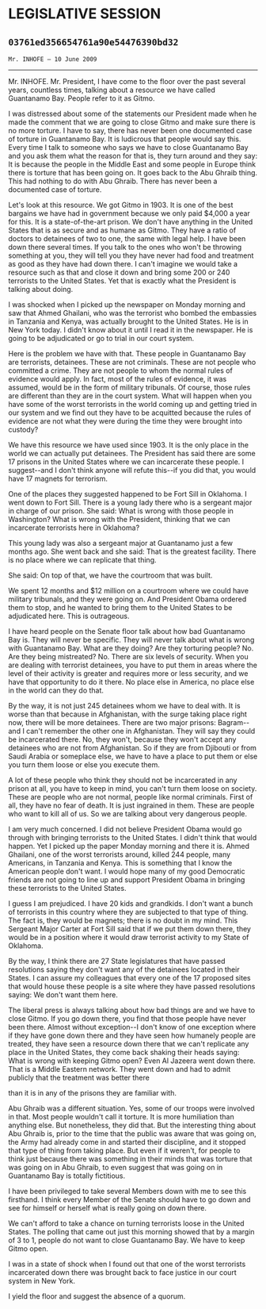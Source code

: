 # LEGISLATIVE SESSION
## `03761ed356654761a90e54476390bd32`
`Mr. INHOFE — 10 June 2009`

---


Mr. INHOFE. Mr. President, I have come to the floor over the past 
several years, countless times, talking about a resource we have called 
Guantanamo Bay. People refer to it as Gitmo.

I was distressed about some of the statements our President made when 
he made the comment that we are going to close Gitmo and make sure 
there is no more torture. I have to say, there has never been one 
documented case of torture in Guantanamo Bay. It is ludicrous that 
people would say this. Every time I talk to someone who says we have to 
close Guantanamo Bay and you ask them what the reason for that is, they 
turn around and they say: It is because the people in the Middle East 
and some people in Europe think there is torture that has been going 
on. It goes back to the Abu Ghraib thing. This had nothing to do with 
Abu Ghraib. There has never been a documented case of torture.

Let's look at this resource. We got Gitmo in 1903. It is one of the 
best bargains we have had in government because we only paid $4,000 a 
year for this. It is a state-of-the-art prison. We don't have anything 
in the United States that is as secure and as humane as Gitmo. They 
have a ratio of doctors to detainees of two to one, the same with legal 
help. I have been down there several times. If you talk to the ones who 
won't be throwing something at you, they will tell you they have never 
had food and treatment as good as they have had down there. I can't 
imagine we would take a resource such as that and close it down and 
bring some 200 or 240 terrorists to the United States. Yet that is 
exactly what the President is talking about doing.

I was shocked when I picked up the newspaper on Monday morning and 
saw that Ahmed Ghailani, who was the terrorist who bombed the embassies 
in Tanzania and Kenya, was actually brought to the United States. He is 
in New York today. I didn't know about it until I read it in the 
newspaper. He is going to be adjudicated or go to trial in our court 
system.

Here is the problem we have with that. These people in Guantanamo Bay 
are terrorists, detainees. These are not criminals. These are not 
people who committed a crime. They are not people to whom the normal 
rules of evidence would apply. In fact, most of the rules of evidence, 
it was assumed, would be in the form of military tribunals. Of course, 
those rules are different than they are in the court system. What will 
happen when you have some of the worst terrorists in the world coming 
up and getting tried in our system and we find out they have to be 
acquitted because the rules of evidence are not what they were during 
the time they were brought into custody?

We have this resource we have used since 1903. It is the only place 
in the world we can actually put detainees. The President has said 
there are some 17 prisons in the United States where we can incarcerate 
these people. I suggest--and I don't think anyone will refute this--if 
you did that, you would have 17 magnets for terrorism.

One of the places they suggested happened to be Fort Sill in 
Oklahoma. I went down to Fort Sill. There is a young lady there who is 
a sergeant major in charge of our prison. She said: What is wrong with 
those people in Washington? What is wrong with the President, thinking 
that we can incarcerate terrorists here in Oklahoma?

This young lady was also a sergeant major at Guantanamo just a few 
months ago. She went back and she said: That is the greatest facility. 
There is no place where we can replicate that thing.

She said: On top of that, we have the courtroom that was built.

We spent 12 months and $12 million on a courtroom where we could have 
military tribunals, and they were going on. And President Obama ordered 
them to stop, and he wanted to bring them to the United States to be 
adjudicated here. This is outrageous.

I have heard people on the Senate floor talk about how bad Guantanamo 
Bay is. They will never be specific. They will never talk about what is 
wrong with Guantanamo Bay. What are they doing? Are they torturing 
people? No. Are they being mistreated? No. There are six levels of 
security. When you are dealing with terrorist detainees, you have to 
put them in areas where the level of their activity is greater and 
requires more or less security, and we have that opportunity to do it 
there. No place else in America, no place else in the world can they do 
that.

By the way, it is not just 245 detainees whom we have to deal with. 
It is worse than that because in Afghanistan, with the surge taking 
place right now, there will be more detainees. There are two major 
prisons: Bagram--and I can't remember the other one in Afghanistan. 
They will say they could be incarcerated there. No, they won't, because 
they won't accept any detainees who are not from Afghanistan. So if 
they are from Djibouti or from Saudi Arabia or someplace else, we have 
to have a place to put them or else you turn them loose or else you 
execute them.

A lot of these people who think they should not be incarcerated in 
any prison at all, you have to keep in mind, you can't turn them loose 
on society. These are people who are not normal, people like normal 
criminals. First of all, they have no fear of death. It is just 
ingrained in them. These are people who want to kill all of us. So we 
are talking about very dangerous people.

I am very much concerned. I did not believe President Obama would go 
through with bringing terrorists to the United States. I didn't think 
that would happen. Yet I picked up the paper Monday morning and there 
it is. Ahmed Ghailani, one of the worst terrorists around, killed 244 
people, many Americans, in Tanzania and Kenya. This is something that I 
know the American people don't want. I would hope many of my good 
Democratic friends are not going to line up and support President Obama 
in bringing these terrorists to the United States.

I guess I am prejudiced. I have 20 kids and grandkids. I don't want a 
bunch of terrorists in this country where they are subjected to that 
type of thing. The fact is, they would be magnets; there is no doubt in 
my mind. This Sergeant Major Carter at Fort Sill said that if we put 
them down there, they would be in a position where it would draw 
terrorist activity to my State of Oklahoma.

By the way, I think there are 27 State legislatures that have passed 
resolutions saying they don't want any of the detainees located in 
their States. I can assure my colleagues that every one of the 17 
proposed sites that would house these people is a site where they have 
passed resolutions saying: We don't want them here.

The liberal press is always talking about how bad things are and we 
have to close Gitmo. If you go down there, you find that those people 
have never been there. Almost without exception--I don't know of one 
exception where if they have gone down there and they have seen how 
humanely people are treated, they have seen a resource down there that 
we can't replicate any place in the United States, they come back 
shaking their heads saying: What is wrong with keeping Gitmo open? Even 
Al Jazeera went down there. That is a Middle Eastern network. They went 
down and had to admit publicly that the treatment was better there


than it is in any of the prisons they are familiar with.


Abu Ghraib was a different situation. Yes, some of our troops were 
involved in that. Most people wouldn't call it torture. It is more 
humiliation than anything else. But nonetheless, they did that. But the 
interesting thing about Abu Ghraib is, prior to the time that the 
public was aware that was going on, the Army had already come in and 
started their discipline, and it stopped that type of thing from taking 
place. But even if it weren't, for people to think just because there 
was something in their minds that was torture that was going on in Abu 
Ghraib, to even suggest that was going on in Guantanamo Bay is totally 
fictitious.

I have been privileged to take several Members down with me to see 
this firsthand. I think every Member of the Senate should have to go 
down and see for himself or herself what is really going on down there.

We can't afford to take a chance on turning terrorists loose in the 
United States. The polling that came out just this morning showed that 
by a margin of 3 to 1, people do not want to close Guantanamo Bay. We 
have to keep Gitmo open.

I was in a state of shock when I found out that one of the worst 
terrorists incarcerated down there was brought back to face justice in 
our court system in New York.

I yield the floor and suggest the absence of a quorum.